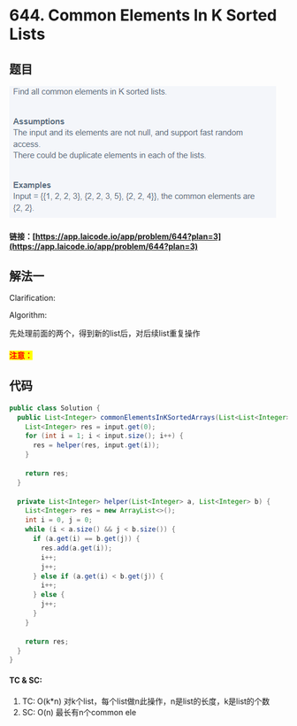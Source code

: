 # 644. Common Elements In K Sorted Lists

## 题目

![](<../../.gitbook/assets/image (41).png>)

#### 链接：[https://app.laicode.io/app/problem/644?plan=3](https://app.laicode.io/app/problem/644?plan=3)

## 解法一

Clarification:&#x20;

Algorithm:&#x20;

先处理前面的两个，得到新的list后，对后续list重复操作

#### <mark style="color:red;">注意：</mark>

## 代码

```java
public class Solution {
  public List<Integer> commonElementsInKSortedArrays(List<List<Integer>> input) {
    List<Integer> res = input.get(0);
    for (int i = 1; i < input.size(); i++) {
      res = helper(res, input.get(i));
    }

    return res;
  }

  private List<Integer> helper(List<Integer> a, List<Integer> b) {
    List<Integer> res = new ArrayList<>();
    int i = 0, j = 0;
    while (i < a.size() && j < b.size()) {
      if (a.get(i) == b.get(j)) {
        res.add(a.get(i));
        i++;
        j++;
      } else if (a.get(i) < b.get(j)) {
        i++;
      } else {
        j++;
      }
    }

    return res;
  }
}
```

#### TC & SC:&#x20;

1. TC: O(k\*n) 对k个list，每个list做n此操作，n是list的长度，k是list的个数
2. SC: O(n) 最长有n个common ele

